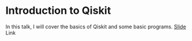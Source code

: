 # Introduction to Qiskit
In this talk, I will cover the basics of Qiskit and some basic programs.
[Slide](https://speakerdeck.com/shadab96/introduction-to-qiskit) Link
